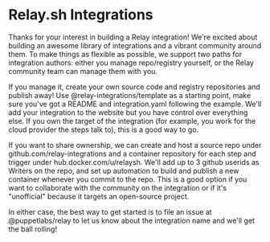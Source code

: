 # Relay.sh Integrations

Thanks for your interest in building a Relay integration! We're excited about building an awesome library of integrations and a vibrant community around them. To make things as flexible as possible, we support two paths for integration authors: either you manage repo/registry yourself, or the Relay community team can manage them with you.

If you manage it, create your own source code and registry repositories and publish away! Use @relay-integrations/template as a starting point, make sure you've got a README and integration.yaml following the example. We'll add your integration to the website but you have control over everything else.  If you own the target of the integration (for example, you work for the cloud provider the steps talk to), this is a good way to go.

If you want to share ownership, we can create and host a source repo under github.com/relay-integrations and a container repository for each step and trigger under hub.docker.com/u/relaysh. We'll add up to 3 github userids as Writers on the repo, and set up automation to build and publish a new container whenever you commit to the repo. This is a good option if you want to collaborate with the community on the integration or if it's "unofficial" because it targets an open-source project.

In either case, the best way to get started is to file an issue at @puppetlabs/relay to let us know about the integration name and we'll get the ball rolling!
